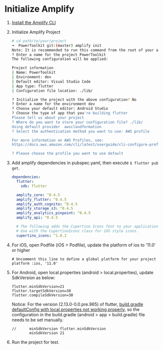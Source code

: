 <!--
SPDX-FileCopyrightText: 2022 Jinsong, Zhu <jasonzjs@amazon.com>

SPDX-License-Identifier: MIT-0
-->

# Initialize Amplify

1. [Install the Amplify CLI](https://docs.amplify.aws/cli/start/install/)

2. Initialize Amplify Project

   ```bash
   # cd path/to/your/project
   ➜  PowerToolkit git:(master) amplify init
   Note: It is recommended to run this command from the root of your app directory
   ? Enter a name for the project PowerToolkit
   The following configuration will be applied:
   
   Project information
   | Name: PowerToolkit
   | Environment: dev
   | Default editor: Visual Studio Code
   | App type: flutter
   | Configuration file location: ./lib/
   
   ? Initialize the project with the above configuration? No
   ? Enter a name for the environment dev
   ? Choose your default editor: Android Studio
   ? Choose the type of app that you're building flutter
   Please tell us about your project
   ? Where do you want to store your configuration file? ./lib/
   Using default provider  awscloudformation
   ? Select the authentication method you want to use: AWS profile
   
   For more information on AWS Profiles, see:
   https://docs.aws.amazon.com/cli/latest/userguide/cli-configure-profiles.html
   
   ? Please choose the profile you want to use default
   ```

3. Add amplify dependencies in pubspec.yaml, then execute ```$ flutter pub get```.

   ```yaml
   dependencies:
     flutter:
       sdk: flutter
   
     amplify_core: ^0.4.5
     amplify_flutter: ^0.4.5
     amplify_auth_cognito: ^0.4.5
     amplify_storage_s3: ^0.4.5
     amplify_analytics_pinpoint: ^0.4.5
     amplify_api: ^0.4.5
   
     # The following adds the Cupertino Icons font to your application.
     # Use with the CupertinoIcons class for iOS style icons.
     cupertino_icons: ^1.0.2
   ```

4. For iOS, open Podfile (iOS > Podfile), update the platform of ios to '11.0' or higher

   ```shell
   # Uncomment this line to define a global platform for your project
   platform :ios, '11.0'
   ```

5. For Android, open local.properties (android > local.properties), update SdkVersion as below:

   ```properties
   flutter.minSdkVersion=21
   flutter.targetSdkVersion=30
   flutter.compileSdkVersion=30
   ```

   Notice: For the version (2.13.0-0.0.pre.965) of flutter, [build.gradle defaultConfig with local.properties not working properly](https://github.com/flutter/flutter/issues/95533), so the configuration in the build.gradle (android > app > build.gradle) file needs to be set manually.

   ```
   //      minSdkVersion flutter.minSdkVersion
           minSdkVersion 21
   ```

6. Run the project for test.